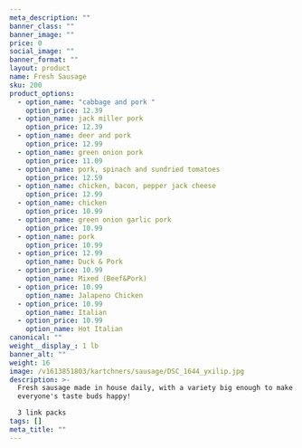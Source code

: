 ```yaml
---
meta_description: ""
banner_class: ""
banner_image: ""
price: 0
social_image: ""
banner_format: ""
layout: product
name: Fresh Sausage
sku: 200
product_options:
  - option_name: "cabbage and pork "
    option_price: 12.39
  - option_name: jack miller pork
    option_price: 12.39
  - option_name: deer and pork
    option_price: 12.99
  - option_name: green onion pork
    option_price: 11.09
  - option_name: pork, spinach and sundried tomatoes
    option_price: 12.59
  - option_name: chicken, bacon, pepper jack cheese
    option_price: 12.99
  - option_name: chicken
    option_price: 10.99
  - option_name: green onion garlic pork
    option_price: 10.99
  - option_name: pork
    option_price: 10.99
  - option_price: 12.99
    option_name: Duck & Pork
  - option_price: 10.99
    option_name: Mixed (Beef&Pork)
  - option_price: 10.99
    option_name: Jalapeno Chicken
  - option_price: 10.99
    option_name: Italian
  - option_price: 10.99
    option_name: Hot Italian
canonical: ""
weight__display_: 1 lb
banner_alt: ""
weight: 16
image: /v1613851803/kartchners/sausage/DSC_1644_yxilip.jpg
description: >-
  Fresh sausage made in house daily, with a variety big enough to make
  everyone's taste buds happy!

  3 link packs
tags: []
meta_title: ""
---
```

